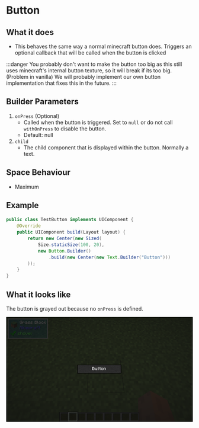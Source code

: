 # Button

## What it does
- This behaves the same way a normal minecraft button does. Triggers an optional 
callback that will be called when the button is clicked

:::danger
You probably don't want to make the button too big as this still uses minecraft's internal button texture, so it will break if its too big. (Problem in vanilla) We will probably implement our own button implementation that fixes this in the future.
:::

## Builder Parameters
1. `onPress` (Optional)
    - Called when the button is triggered. Set to `null` or do not call `withOnPress` to disable the button.
    - Default: null
2. `child`
    - The child component that is displayed within the button. Normally a text.

## Space Behaviour
- Maximum

## Example
```java
public class TestButton implements UIComponent {
    @Override
    public UIComponent build(Layout layout) {
        return new Center(new Sized(
            Size.staticSize(100, 20),
            new Button.Builder()
                .build(new Center(new Text.Builder("Button")))
        ));
    }
}
```

## What it looks like
The button is grayed out because no `onPress` is defined. 

![An image of button in effect](./img/button.png)
